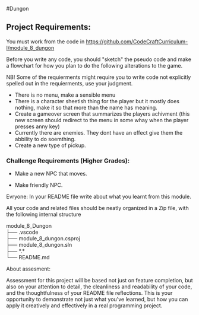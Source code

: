 
#Dungon 

## Project Requirements:

You must work from the code in https://github.com/CodeCraftCurriculum-I/module_8_dungon

Before you write any code, you should "sketch" the pseudo code and make a flowchart for how you plan to do the following alterations to the game.

NB! Some of the requierments might require you to write code not explicitly spelled out in the requierments, use your judgment.


- There is no menu, make a sensible menu
- There is a character sheetish thing for the player but it mostly does nothing, make it so that more than the name has meaning. 
- Create a gameover screen that summarizes the players achivment (this new screen should redirect to the menu in some whay when the player presses anny key)
- Currently there are enemies. They dont have an effect give them the abbility to do soemthing.
- Create a new type of pickup.

### Challenge Requirements (Higher Grades):

- Make a new NPC that moves.

- Make friendly NPC.


Evryone: In your README file write about what you learnt from this module.

All your code and related files should be neatly organized in a Zip file, with the following internal structure

module_8_Dungon  
├── .vscode  
├── module_8_dungon.csproj  
├── module_8_dungon.sln  
├── \*.\*  
└── README.md  

About assesment:

Assessment for this project will be based not just on feature completion, but also on your attention to detail, the cleanliness and readability of your code, and the thoughtfulness of your README file reflections. This is your opportunity to demonstrate not just what you've learned, but how you can apply it creatively and effectively in a real programming project.


